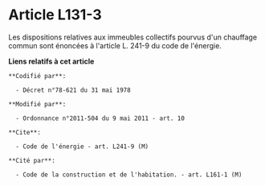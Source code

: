 # Article L131-3

Les dispositions relatives aux immeubles collectifs pourvus d'un chauffage commun sont énoncées à l'article L. 241-9 du code
de l'énergie.

**Liens relatifs à cet article**

	**Codifié par**:

	  - Décret n°78-621 du 31 mai 1978

	**Modifié par**:

	  - Ordonnance n°2011-504 du 9 mai 2011 - art. 10

	**Cite**:

	  - Code de l'énergie - art. L241-9 (M)

	**Cité par**:

	  - Code de la construction et de l'habitation. - art. L161-1 (M)

